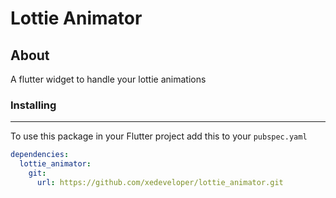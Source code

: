 # Lottie Animator

## About

A flutter widget to handle your lottie animations

### Installing

---

To use this package in your Flutter project add this to your `pubspec.yaml`

```yaml
dependencies:
  lottie_animator:
    git:
      url: https://github.com/xedeveloper/lottie_animator.git
```
